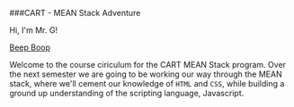###CART - MEAN Stack Adventure

Hi, I'm Mr. G!

[Beep Boop](https://www.pytexas.org/static/uploads/blog_images/2015-06/cat-programmer.jpg)

Welcome to the course ciriculum for the CART MEAN Stack program. Over the
next semester we are going to be working our way through the MEAN stack, where
we'll cement our knowledge of `HTML` and `CSS`, while building a ground up
understanding of the scripting language, Javascript.



